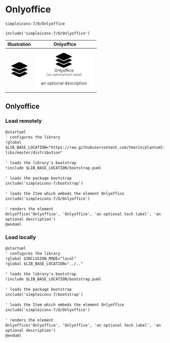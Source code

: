 # Onlyoffice


```text
simpleicons-7/O/Onlyoffice
```

```text
include('simpleicons-7/O/Onlyoffice')
```



| Illustration | Onlyoffice |
| :---: | :---: |
| ![illustration for Illustration](../../simpleicons-7/O/Onlyoffice.png) | ![illustration for Onlyoffice](../../simpleicons-7/O/Onlyoffice.Local.png) |




## Onlyoffice

### Load remotely
```plantuml
@startuml
' configures the library
!global $LIB_BASE_LOCATION="https://raw.githubusercontent.com/tmorin/plantuml-libs/master/distribution"

' loads the library's bootstrap
!include $LIB_BASE_LOCATION/bootstrap.puml

' loads the package bootstrap
include('simpleicons-7/bootstrap')

' loads the Item which embeds the element Onlyoffice
include('simpleicons-7/O/Onlyoffice')

' renders the element
Onlyoffice('Onlyoffice', 'Onlyoffice', 'an optional tech label', 'an optional description')
@enduml
```

### Load locally
```plantuml
@startuml
' configures the library
!global $INCLUSION_MODE="local"
!global $LIB_BASE_LOCATION="../.."

' loads the library's bootstrap
!include $LIB_BASE_LOCATION/bootstrap.puml

' loads the package bootstrap
include('simpleicons-7/bootstrap')

' loads the Item which embeds the element Onlyoffice
include('simpleicons-7/O/Onlyoffice')

' renders the element
Onlyoffice('Onlyoffice', 'Onlyoffice', 'an optional tech label', 'an optional description')
@enduml
```

